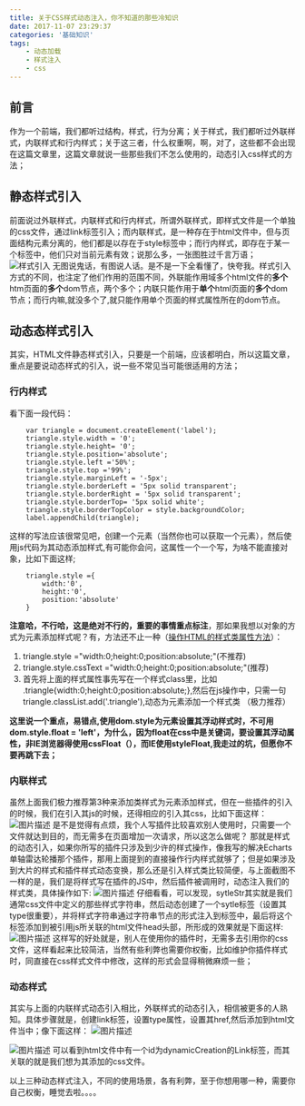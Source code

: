 ```yaml
---
title: 关于CSS样式动态注入，你不知道的那些冷知识
date: 2017-11-07 23:29:37
categories: '基础知识'
tags:
    - 动态加载
    - 样式注入
    - css
---
```


## 前言 ##
作为一个前端，我们都听过结构，样式，行为分离；关于样式，我们都听过外联样式，内联样式和行内样式；关于这三者，什么权重啊，啊，对了，这些都不会出现在这篇文章里，这篇文章就说一些那些我们不怎么使用的，动态引入css样式的方法；

## 静态样式引入 ##
前面说过外联样式，内联样式和行内样式，所谓外联样式，即样式文件是一个单独的css文件，通过link标签引入；而内联样式，是一种存在于html文件中，但与页面结构元素分离的，他们都是以存在于style标签中；而行内样式，即存在于某一个标签中，他们只对当前元素有效；说那么多，一张图胜过千言万语；
![样式引入][1]
无图说鬼话，有图说人话。是不是一下全看懂了，快夸我。样式引入方式的不同，也注定了他们作用的范围不同，外联能作用域多个html文件的**多个**htm页面的**多个**dom节点，两个多个；内联只能作用于**单个**html页面的**多个**dom节点；而行内嘛,就没多个了,就只能作用单个页面的样式属性所在的dom节点。
## 动态态样式引入 ##
其实，HTML文件静态样式引入，只要是一个前端，应该都明白，所以这篇文章，重点是要说动态样式的引入，说一些不常见当可能很适用的方法；  
### 行内样式 ###
看下面一段代码：  

        var triangle = document.createElement('label');
        triangle.style.width = '0';
        triangle.style.height= '0';
        triangle.style.position='absolute';
        triangle.style.left ='50%';
        triangle.style.top ='99%';
        triangle.style.marginLeft = '-5px';
        triangle.style.borderLeft = '5px solid transparent';
        triangle.style.borderRight = '5px solid transparent';
        triangle.style.borderTop= '5px solid white';
        triangle.style.borderTopColor = style.backgroundColor;
        label.appendChild(triangle);
这样的写法应该很常见吧，创建一个元素（当然你也可以获取一个元素），然后使用js代码为其动态添加样式,有可能你会问，这属性一个一个写，为啥不能直接对象，比如下面这样;  

        triangle.style ={
            width:'0',
            height:'0',
            position:'absolute'
        }
**注意哈，不行哈，这是绝对不行的，重要的事情重点标注**，那如果我想以对象的方式为元素添加样式呢？有，方法还不止一种（[操作HTML的样式类属性方法][2]）：

 1. triangle.style ="width:0;height:0;position:absolute;"(不推荐)
 2. triangle.style.cssText ="width:0;height:0;position:absolute;"(推荐)
 3. 首先将上面的样式属性事先写在一个样式class里，比如
    .triangle{width:0;height:0;position:absolute;},然后在js操作中，只需一句triangle.classList.add('.triangle'),动态为元素添加一个样式类
    （极力推荐）  
   
**这里说一个重点，易错点,使用dom.style为元素设置其浮动样式时，不可用dom.style.float = 'left'，为什么，因为float在css中是关键词，要设置其浮动属性，非IE浏览器得使用cssFloat（），而IE使用styleFloat,我走过的坑，但愿你不要再跳下去；**  
### 内联样式 ###
虽然上面我们极力推荐第3种来添加类样式为元素添加样式，但在一些插件的引入的时候，我们在引入其js的时候，还得相应的引入其css，比如下面这样：  
![图片描述][3]
是不是觉得有点烦，我个人写插件比较喜欢别人使用时，只需要一个文件就达到目的，而无需多在页面增加一次请求，所以这怎么做呢？
那就是样式的动态引入，如果你所写的插件只涉及到少许的样式操作，像我写的解决Echarts单轴雷达轮播那个插件，那用上面提到的直接操作行内样式就够了；但是如果涉及到大片的样式和插件样式动态变换，那么还是引入样式类比较简便，与上面截图不一样的是，我们是将样式写在插件的JS中，然后插件被调用时，动态注入我们的样式类，具体操作如下:
![图片描述][4]
仔细看看，可以发现，sytleStr其实就是我们通常css文件中定义的那些样式字符串，然后动态创建了一个sytle标签（设置其type很重要），并将样式字符串通过字符串节点的形式注入到标签中，最后将这个标签添加到被引用js所关联的html文件head头部，所形成的效果就是下面这样:
![图片描述][5]
这样写的好处就是，别人在使用你的插件时，无需多去引用你的css文件，这样看起来比较简洁，当然有些利弊也需要你权衡，比如维护你插件样式时，同直接在css样式文件中修改，这样的形式会显得稍微麻烦一些；
### 动态样式 ###
其实与上面的内联样式动态引入相比，外联样式的动态引入，相信被更多的人熟知。具体步骤就是，创建link标签，设置type属性，设置其href,然后添加到html文件当中；像下面这样：
![图片描述][6]

![图片描述][7]
可以看到html文件中有一个id为dynamicCreation的Link标签，而其关联的就是我们想为其添加的css文件。

以上三种动态样式注入，不同的使用场景，各有利弊，至于你想用哪一种，需要你自己权衡，睡觉去啦。。。。

  [1]: https://sfault-image.b0.upaiyun.com/117/327/1173275322-59ff2ab4b8df3_articlex
  [2]: http://www.runoob.com/jsref/prop-element-classlist.html
  [3]: https://sfault-image.b0.upaiyun.com/419/879/4198796031-5a01c5494d3d1_articlex
  [4]: https://sfault-image.b0.upaiyun.com/233/953/2339537391-5a01c95230ac4_articlex
  [5]: https://sfault-image.b0.upaiyun.com/824/267/824267981-5a01ca5d63628_articlex
  [6]: https://sfault-image.b0.upaiyun.com/305/744/3057443407-5a01cde22c94e_articlex
  [7]: https://sfault-image.b0.upaiyun.com/229/092/2290920069-5a01cdef58ab9_articlex